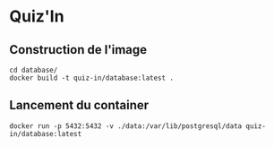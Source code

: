 # Quiz'In

## Construction de l'image
```
cd database/
docker build -t quiz-in/database:latest .
```

## Lancement du container
```
docker run -p 5432:5432 -v ./data:/var/lib/postgresql/data quiz-in/database:latest
```
